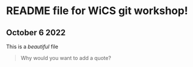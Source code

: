 # README file for WiCS git workshop!

## October 6 2022

This is a *beautiful* file

> Why would you want to add a quote?
